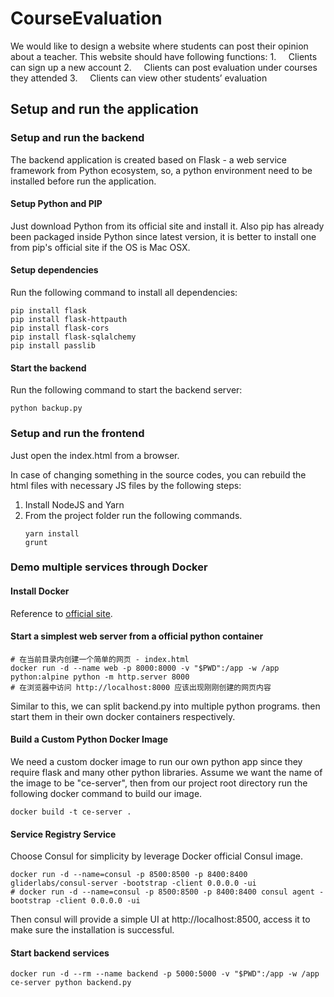 # CourseEvaluation
We would like to design a website where students can post their opinion about a teacher. This website should have following functions: 1.     Clients can sign up a new account 2.     Clients can post evaluation under courses they attended 3.     Clients can view other students’ evaluation



## Setup and run the application

### Setup and run the backend
The backend application is created based on Flask - a web service framework from Python ecosystem, so, a python environment need to be installed before run the application.
#### Setup Python and PIP
Just download Python from its official site and install it.
Also pip has already been packaged inside Python since latest version, it is better to install one from pip's official site if the OS is Mac OSX.

#### Setup dependencies
Run the following command to install all dependencies:
```
pip install flask
pip install flask-httpauth
pip install flask-cors
pip install flask-sqlalchemy
pip install passlib
```

#### Start the backend
Run the following command to start the backend server:
```
python backup.py
```


### Setup and run the frontend

Just open the index.html from a browser.

In case of changing something in the source codes, you can rebuild the html files with necessary JS files by the following steps:
1. Install NodeJS and Yarn
2. From the project folder run the following commands.
    ```
    yarn install
    grunt
    ```



### Demo multiple services through Docker

#### Install Docker
Reference to [official site](https://www.docker.com/community-edition).

#### Start a simplest web server from a official python container
```
# 在当前目录内创建一个简单的网页 - index.html
docker run -d --name web -p 8000:8000 -v "$PWD":/app -w /app python:alpine python -m http.server 8000
# 在浏览器中访问 http://localhost:8000 应该出现刚刚创建的网页内容
```
Similar to this, we can split backend.py into multiple python programs. then start them in their own docker containers respectively.

#### Build a Custom Python Docker Image
We need a custom docker image to run our own python app since they require flask and many other python libraries.
Assume we want the name of the image to be "ce-server", then from our project root directory run the following docker command to build our image.
```
docker build -t ce-server .
```

#### Service Registry Service
Choose Consul for simplicity by leverage Docker official Consul image.

```
docker run -d --name=consul -p 8500:8500 -p 8400:8400 gliderlabs/consul-server -bootstrap -client 0.0.0.0 -ui
# docker run -d --name=consul -p 8500:8500 -p 8400:8400 consul agent -bootstrap -client 0.0.0.0 -ui
```
Then consul will provide a simple UI at http://localhost:8500, access it to make sure the installation is successful.

#### Start backend services
```
docker run -d --rm --name backend -p 5000:5000 -v "$PWD":/app -w /app ce-server python backend.py
```